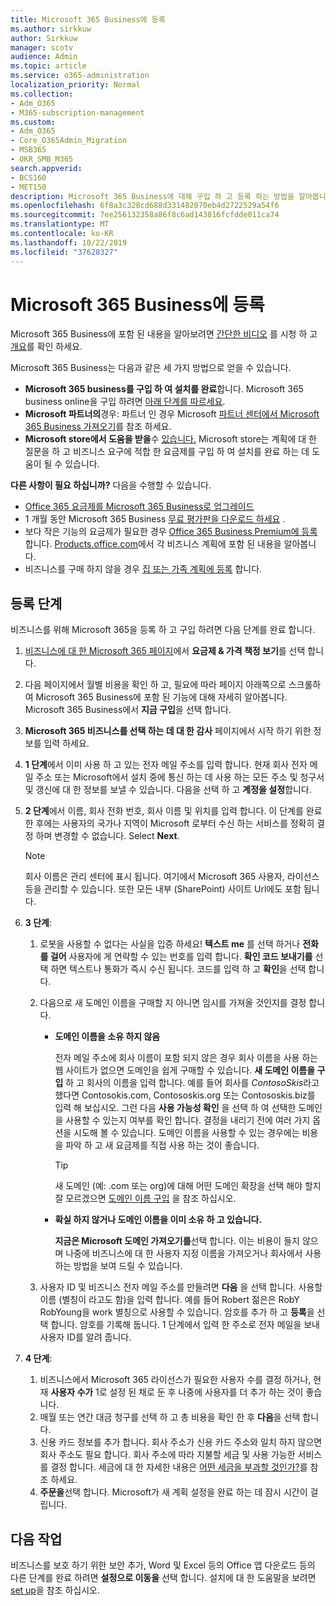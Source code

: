 ```yaml
---
title: Microsoft 365 Business에 등록
ms.author: sirkkuw
author: Sirkkuw
manager: scotv
audience: Admin
ms.topic: article
ms.service: o365-administration
localization_priority: Normal
ms.collection:
- Adm_O365
- M365-subscription-management
ms.custom:
- Adm_O365
- Core_O365Admin_Migration
- MSB365
- OKR_SMB_M365
search.appverid:
- BCS160
- MET150
description: Microsoft 365 Business에 대해 구입 하 고 등록 하는 방법을 알아봅니다.
ms.openlocfilehash: 6f8a3c328cd688d331482070eb4d2722529a54f6
ms.sourcegitcommit: 7ee256132358a86f8c6ad143816fcfdde011ca74
ms.translationtype: MT
ms.contentlocale: ko-KR
ms.lasthandoff: 10/22/2019
ms.locfileid: "37628327"
---
```

# <a name="sign-up-for-microsoft-365-business"></a>Microsoft 365 Business에 등록

Microsoft 365 Business에 포함 된 내용을 알아보려면 [간단한 비디오](https://support.office.com/article/901e2522-c2cf-4b8c-894e-f482cda3347a) 를 시청 하 고 [개요](microsoft-365-business-overview.md)를 확인 하세요. 

Microsoft 365 Business는 다음과 같은 세 가지 방법으로 얻을 수 있습니다.
- **Microsoft 365 business를 구입 하 여 설치를 완료**합니다. Microsoft 365 business online을 구입 하려면 [아래 단계를 따르세요](#sign-up-steps).
- **Microsoft 파트너의**경우: 파트너 인 경우 Microsoft [파트너 센터에서 Microsoft 365 Business 가져오기](get-microsoft-365-business.md#get-microsoft-365-business-from-microsoft-partner-center)를 참조 하세요.
- **Microsoft store에서 도움을 받을**수 [있습니다.](https://www.microsoft.com/store/locations/find-a-store) Microsoft store는 계획에 대 한 질문을 하 고 비즈니스 요구에 적합 한 요금제를 구입 하 여 설치를 완료 하는 데 도움이 될 수 있습니다.

**다른 사항이 필요 하십니까?** 다음을 수행할 수 있습니다.
- [Office 365 요금제를 Microsoft 365 Business로 업그레이드](migrate-to-microsoft-365-business.md)
- 1 개월 동안 Microsoft 365 Business [무료 평가판을 다운로드 하세요](https://go.microsoft.com/fwlink/p/?linkid=2102309) .
- 보다 작은 기능의 요금제가 필요한 경우 [Office 365 Business Premium에 등록](https://go.microsoft.com/fwlink/p/?LinkID=510935) 합니다. [Products.office.com](https://products.office.com/compare-all-microsoft-office-products-4-column?&activetab=tab:primaryr1)에서 각 비즈니스 계획에 포함 된 내용을 알아봅니다.
- 비즈니스를 구매 하지 않을 경우 [집 또는 가족 계획에 등록](https://products.office.com/compare-all-microsoft-office-products-4-column?&activetab=tab:primaryr1) 합니다. 
 

## <a name="sign-up-steps"></a>등록 단계

비즈니스를 위해 Microsoft 365을 등록 하 고 구입 하려면 다음 단계를 완료 합니다.

1. [비즈니스에 대 한 Microsoft 365 페이지](https://www.microsoft.com/microsoft-365/business)에서 **요금제 & 가격 책정 보기**를 선택 합니다. 
2. 다음 페이지에서 월별 비용을 확인 하 고, 필요에 따라 페이지 아래쪽으로 스크롤하여 Microsoft 365 Business에 포함 된 기능에 대해 자세히 알아봅니다. Microsoft 365 Business에서 **지금 구입**을 선택 합니다.
3. **Microsoft 365 비즈니스를 선택 하는 데 대 한 감사** 페이지에서 시작 하기 위한 정보를 입력 하세요.
4. **1 단계**에서 이미 사용 하 고 있는 전자 메일 주소를 입력 합니다. 현재 회사 전자 메일 주소 또는 Microsoft에서 설치 중에 통신 하는 데 사용 하는 모든 주소 및 청구서 및 갱신에 대 한 정보를 보낼 수 있습니다. 다음을 선택 하 고 **계정을 설정**합니다.
5. **2 단계**에서 이름, 회사 전화 번호, 회사 이름 및 위치를 입력 합니다. 이 단계를 완료 한 후에는 사용자의 국가나 지역이 Microsoft 로부터 수신 하는 서비스를 정확히 결정 하며 변경할 수 없습니다.  Select **Next**. 
    > [!NOTE]
    > 회사 이름은 관리 센터에 표시 됩니다. 여기에서 Microsoft 365 사용자, 라이선스 등을 관리할 수 있습니다. 또한 모든 내부 (SharePoint) 사이트 Url에도 포함 됩니다.
6. **3 단계**:

    1. 로봇을 사용할 수 없다는 사실을 입증 하세요! **텍스트 me** 를 선택 하거나 **전화를 걸어** 사용자에 게 연락할 수 있는 번호를 입력 합니다. **확인 코드 보내기를** 선택 하면 텍스트나 통화가 즉시 수신 됩니다. 코드를 입력 하 고 **확인**을 선택 합니다.
    2. 다음으로 새 도메인 이름을 구매할 지 아니면 임시를 가져올 것인지를 결정 합니다.

        - **도메인 이름을 소유 하지 않음** 
        
            전자 메일 주소에 회사 이름이 포함 되지 않은 경우 회사 이름을 사용 하는 웹 사이트가 없으면 도메인을 쉽게 구매할 수 있습니다. **새 도메인 이름을 구입** 하 고 회사의 이름을 입력 합니다. 예를 들어 회사를 *ContosoSkis*라고 했다면 Contosokis.com, Contososkis.org 또는 Contososkis.biz를 입력 해 보십시오. 그런 다음 **사용 가능성 확인** 을 선택 하 여 선택한 도메인을 사용할 수 있는지 여부를 확인 합니다. 결정을 내리기 전에 여러 가지 옵션을 시도해 볼 수 있습니다. 도메인 이름을 사용할 수 있는 경우에는 비용을 파악 하 고 새 요금제를 직접 사용 하는 것이 좋습니다. 
       
            > [!TIP]
            > 새 도메인 (예: .com 또는 org)에 대해 어떤 도메인 확장을 선택 해야 할지 잘 모르겠으면 [도메인 이름 구입](https://docs.microsoft.com/office365/admin/get-help-with-domains/buy-a-domain-name) 을 참조 하십시오.
        
        - **확실 하지 않거나 도메인 이름을 이미 소유 하 고 있습니다.** 
        
             **지금은 Microsoft 도메인 가져오기를**선택 합니다. 이는 비용이 들지 않으며 나중에 비즈니스에 대 한 사용자 지정 이름을 가져오거나 회사에서 사용 하는 방법을 보여 드릴 수 있습니다.

    3. 사용자 ID 및 비즈니스 전자 메일 주소를 만들려면 **다음** 을 선택 합니다. 사용할 이름 (별칭이 라고도 함)을 입력 합니다. 예를 들어 Robert 젊은은 RobY RobYoung을 work 별칭으로 사용할 수 있습니다. 암호를 추가 하 고 **등록**을 선택 합니다. 암호를 기록해 둡니다. 1 단계에서 입력 한 주소로 전자 메일을 보내 사용자 ID를 알려 줍니다.
7. **4 단계**: 

    1. 비즈니스에서 Microsoft 365 라이선스가 필요한 사용자 수를 결정 하거나, 현재 **사용자 수가** 1로 설정 된 채로 둔 후 나중에 사용자를 더 추가 하는 것이 좋습니다. 
    2. 매월 또는 연간 대금 청구를 선택 하 고 총 비용을 확인 한 후 **다음**을 선택 합니다. 
    3. 신용 카드 정보를 추가 합니다. 회사 주소가 신용 카드 주소와 일치 하지 않으면 회사 주소도 필요 합니다. 회사 주소에 따라 지불할 세금 및 사용 가능한 서비스를 결정 합니다. 세금에 대 한 자세한 내용은 [어떤 세금을 부과할 것인가?](https://docs.microsoft.com/office365/admin/subscriptions-and-billing/what-tax-will-i-be-charged)를 참조 하세요.
    4. **주문을**선택 합니다. Microsoft가 새 계획 설정을 완료 하는 데 잠시 시간이 걸립니다.

## <a name="whats-next"></a>다음 작업
비즈니스를 보호 하기 위한 보안 추가, Word 및 Excel 등의 Office 앱 다운로드 등의 다른 단계를 완료 하려면 **설정으로 이동을** 선택 합니다. 설치에 대 한 도움말을 보려면 [set up](set-up.md)을 참조 하십시오.

